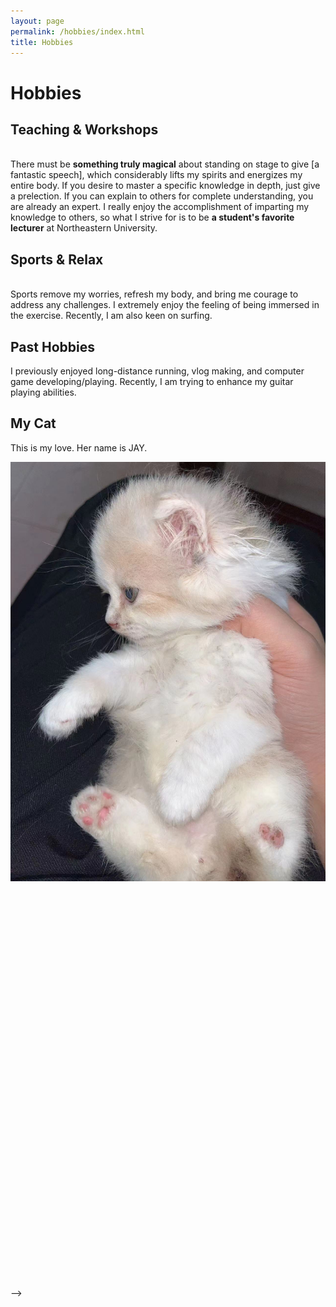 ```yaml
---
layout: page
permalink: /hobbies/index.html
title: Hobbies
---
```


# Hobbies

## Teaching & Workshops

<!-- <div class="third">
<img src="/images/prelection1.JPG">
<img src="/images/speech1.JPG">
<img src="/images/speech3.JPG">
</div> -->
<br>There must be **something truly magical** about standing on stage to give [a fantastic speech], which considerably lifts my spirits and energizes my entire body. If you desire to master a specific knowledge in depth, just give a prelection. If you can explain to others for complete understanding, you are already an expert. I really enjoy the accomplishment of imparting my knowledge to others, so what I strive for is to be **a student's favorite lecturer** at Northeastern University.

<!-- [a fantastic speech]:https://youtu.be/Dzx84KpGNoE
[best universities in my hometown]:https://www.fzu.edu.cn/ -->



## Sports & Relax

<!-- <div class="third">
<img src="/images/swimming2.JPG">
<img src="/images/swimming.JPG">
<img src="/images/surfing1.JPG">
</div> -->
<br>Sports remove my worries, refresh my body, and bring me courage to address any challenges. I extremely enjoy the feeling of being immersed in the exercise. Recently, I am also keen on surfing.

## Past Hobbies

I previously enjoyed long-distance running, vlog making, and computer game developing/playing. Recently, I am trying to enhance my guitar playing abilities.

## My Cat

This is my love. Her name is JAY.

<div>
<img src="/images/cat.JPG">
</div>
<br>

<!-- ## Chat with me

**Jan 2023:** I have set up the [online-coffee-time](https://calendly.com/lancecai/meet-with-lance) (Inspired by **[Shangzhe Wu](https://elliottwu.com/)**). Welcome to chat with me!

<!-- Calendly inline widget begin -->

<div class="calendly-inline-widget" data-url="https://calendly.com/lancecai/meet-with-lance" style="min-width:320px;height:630px;"></div>
<script type="text/javascript" src="https://assets.calendly.com/assets/external/widget.js" async></script> -->
<!-- Calendly inline widget end -->

